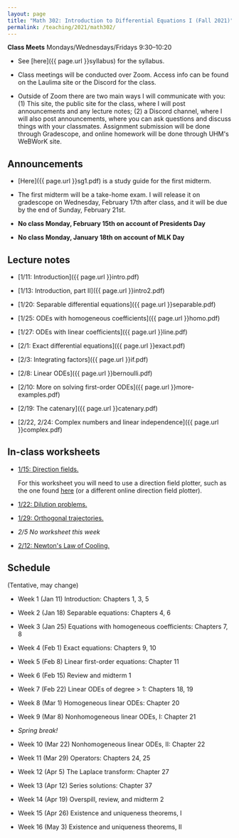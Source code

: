 ```yaml
---
layout: page
title: "Math 302: Introduction to Differential Equations I (Fall 2021)"
permalink: /teaching/2021/math302/
---
```


**Class Meets** Mondays/Wednesdays/Fridays 9:30–10:20

* See [here]({{ page.url }}syllabus) for the syllabus.

* Class meetings will be conducted over Zoom. Access info can be found on the Laulima site or the Discord for the class.

* Outside of Zoom there are two main ways I will communicate with you: (1) This site, the public site for the class, where I will post announcements and any lecture notes; (2) a Discord channel, where I will also post announcements, where you can ask questions and discuss things with your classmates. Assignment submission will be done through Gradescope, and online homework will be done through UHM's WeBWorK site.


Announcements
-------------

* [Here]({{ page.url }}sg1.pdf) is a study guide for the first midterm.

* The first midterm will be a take-home exam. I will release it on gradescope on Wednesday, February 17th after class, and it will be due by the end of Sunday, February 21st.

* **No class Monday, February 15th on account of Presidents Day**

* **No class Monday, January 18th on account of MLK Day**

Lecture notes
-------

* [1/11: Introduction]({{ page.url }}intro.pdf)

* [1/13: Introduction, part II]({{ page.url }}intro2.pdf)

* [1/20: Separable differential equations]({{ page.url }}separable.pdf)

* [1/25: ODEs with homogeneous coefficients]({{ page.url }}homo.pdf)

* [1/27: ODEs with linear coefficients]({{ page.url }}line.pdf)

* [2/1: Exact differential equations]({{ page.url }}exact.pdf)

* [2/3: Integrating factors]({{ page.url }}if.pdf)

* [2/8: Linear ODEs]({{ page.url }}bernoulli.pdf)

* [2/10: More on solving first-order ODEs]({{ page.url }}more-examples.pdf)

* [2/19: The catenary]({{ page.url }}catenary.pdf)

* [2/22, 2/24: Complex numbers and linear independence]({{ page.url }}complex.pdf)

In-class worksheets
--------

* [1/15: Direction fields.]({{page.url}}week1.pdf)

    For this worksheet you will need to use a direction field plotter, such as the one found [here](https://www.geogebra.org/m/W7dAdgqc) (or a different online direction field plotter). 

* [1/22: Dilution problems.]({{page.url}}week2.pdf)

* [1/29: Orthogonal trajectories.]({{page.url}}week3.pdf)

* *2/5 No worksheet this week*

* [2/12: Newton's Law of Cooling.]({{page.url}}week5.pdf)

Schedule
--------

(Tentative, may change)

* Week 1 (Jan 11) Introduction: Chapters 1, 3, 5

* Week 2 (Jan 18) Separable equations: Chapters 4, 6

* Week 3 (Jan 25) Equations with homogeneous coefficients: Chapters 7, 8

* Week 4 (Feb 1) Exact equations: Chapters 9, 10

* Week 5 (Feb 8) Linear first-order equations: Chapter 11

* Week 6 (Feb 15) Review and midterm 1

* Week 7 (Feb 22) Linear ODEs of degree > 1: Chapters 18, 19

* Week 8 (Mar 1) Homogeneous linear ODEs: Chapter 20

* Week 9 (Mar 8) Nonhomogeneous linear ODEs, I: Chapter 21

* *Spring break!*

* Week 10 (Mar 22) Nonhomogeneous linear ODEs, II: Chapter 22

* Week 11 (Mar 29) Operators: Chapters 24, 25

* Week 12 (Apr 5) The Laplace transform: Chapter 27

* Week 13 (Apr 12) Series solutions: Chapter 37

* Week 14 (Apr 19) Overspill, review, and midterm 2

* Week 15 (Apr 26) Existence and uniqueness theorems, I

* Week 16 (May 3) Existence and uniqueness theorems, II
